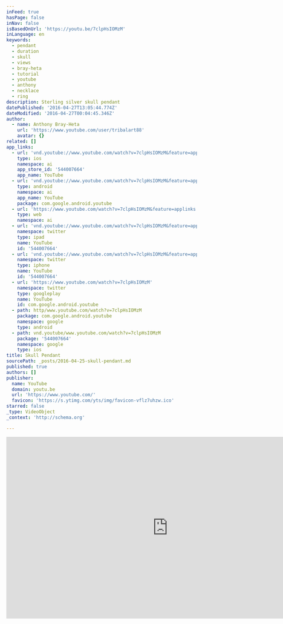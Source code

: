 ```yaml
---
inFeed: true
hasPage: false
inNav: false
isBasedOnUrl: 'https://youtu.be/7clpHsIOMzM'
inLanguage: en
keywords:
  - pendant
  - duration
  - skull
  - views
  - bray-heta
  - tutorial
  - youtube
  - anthony
  - necklace
  - ring
description: Sterling silver skull pendant
datePublished: '2016-04-27T13:05:44.774Z'
dateModified: '2016-04-27T00:04:45.346Z'
author:
  - name: Anthony Bray-Heta
    url: 'https://www.youtube.com/user/tribalart88'
    avatar: {}
related: []
app_links:
  - url: 'vnd.youtube://www.youtube.com/watch?v=7clpHsIOMzM&feature=applinks'
    type: ios
    namespace: ai
    app_store_id: '544007664'
    app_name: YouTube
  - url: 'vnd.youtube://www.youtube.com/watch?v=7clpHsIOMzM&feature=applinks'
    type: android
    namespace: ai
    app_name: YouTube
    package: com.google.android.youtube
  - url: 'https://www.youtube.com/watch?v=7clpHsIOMzM&feature=applinks'
    type: web
    namespace: ai
  - url: 'vnd.youtube://www.youtube.com/watch?v=7clpHsIOMzM&feature=applinks'
    namespace: twitter
    type: ipad
    name: YouTube
    id: '544007664'
  - url: 'vnd.youtube://www.youtube.com/watch?v=7clpHsIOMzM&feature=applinks'
    namespace: twitter
    type: iphone
    name: YouTube
    id: '544007664'
  - url: 'https://www.youtube.com/watch?v=7clpHsIOMzM'
    namespace: twitter
    type: googleplay
    name: YouTube
    id: com.google.android.youtube
  - path: http/www.youtube.com/watch?v=7clpHsIOMzM
    package: com.google.android.youtube
    namespace: google
    type: android
  - path: vnd.youtube/www.youtube.com/watch?v=7clpHsIOMzM
    package: '544007664'
    namespace: google
    type: ios
title: Skull Pendant
sourcePath: _posts/2016-04-25-skull-pendant.md
published: true
authors: []
publisher:
  name: YouTube
  domain: youtu.be
  url: 'https://www.youtube.com/'
  favicon: 'https://s.ytimg.com/yts/img/favicon-vflz7uhzw.ico'
starred: false
_type: VideoObject
_context: 'http://schema.org'

---
```

<iframe src="https://cdn.embedly.com/widgets/media.html?src=https%3A%2F%2Fwww.youtube.com%2Fembed%2F7clpHsIOMzM%3Ffeature%3Doembed&amp;url=https%3A%2F%2Fwww.youtube.com%2Fwatch%3Fv%3D7clpHsIOMzM%26feature%3Dyoutu.be&amp;image=https%3A%2F%2Fi.ytimg.com%2Fvi%2F7clpHsIOMzM%2Fhqdefault.jpg&amp;key=b7d04c9b404c499eba89ee7072e1c4f7&amp;type=text%2Fhtml&amp;schema=youtube" width="854" height="480" scrolling="no" frameborder="0" allowfullscreen="" style=""></iframe>